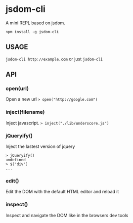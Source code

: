 jsdom-cli
=========

A mini REPL based on jsdom.

    npm install -g jsdom-cli

USAGE
-----

`jsdom-cli http://example.com` or just `jsdom-cli`

API
---

### open(url)

Open a new url `> open("http://google.com")`

### inject(filename)

Inject javascript. `> inject("./lib/underscore.js")`

### jQueryify()

Inject the lastest version of jquery

    > jQueryify()
    undefined
    > $('div')
    ...

### edit()

Edit the DOM with the default HTML editor and reload it

### inspect()

Inspect and navigate the DOM like in the browsers dev tools



